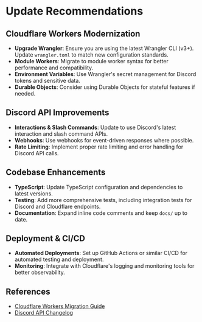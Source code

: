 # Update Recommendations

## Cloudflare Workers Modernization
- **Upgrade Wrangler**: Ensure you are using the latest Wrangler CLI (v3+). Update `wrangler.toml` to match new configuration standards.
- **Module Workers**: Migrate to module worker syntax for better performance and compatibility.
- **Environment Variables**: Use Wrangler's secret management for Discord tokens and sensitive data.
- **Durable Objects**: Consider using Durable Objects for stateful features if needed.

## Discord API Improvements
- **Interactions & Slash Commands**: Update to use Discord's latest interaction and slash command APIs.
- **Webhooks**: Use webhooks for event-driven responses where possible.
- **Rate Limiting**: Implement proper rate limiting and error handling for Discord API calls.

## Codebase Enhancements
- **TypeScript**: Update TypeScript configuration and dependencies to latest versions.
- **Testing**: Add more comprehensive tests, including integration tests for Discord and Cloudflare endpoints.
- **Documentation**: Expand inline code comments and keep `docs/` up to date.

## Deployment & CI/CD
- **Automated Deployments**: Set up GitHub Actions or similar CI/CD for automated testing and deployment.
- **Monitoring**: Integrate with Cloudflare's logging and monitoring tools for better observability.

## References
- [Cloudflare Workers Migration Guide](https://developers.cloudflare.com/workers/platform/migration/)
- [Discord API Changelog](https://discord.com/developers/docs/change-log)

